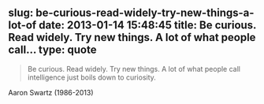 slug: be-curious-read-widely-try-new-things-a-lot-of
date: 2013-01-14 15:48:45
title: Be curious. Read widely. Try new things. A lot of what people call...
type: quote
---

> Be curious. Read widely. Try new things. A lot of what people call intelligence just boils down to curiosity.

Aaron Swartz (1986-2013)
